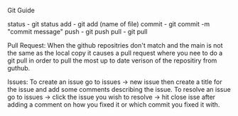 Git Guide

status - git status
add - git add (name of file)
commit - git commit -m "commit message"
push - git push
pull - git pull

Pull Request: 
When the github repositries don't match and the main is not the same as the local copy it causes a pull request where you nee to do a git pull in order to pull the most up to date verison of the repositiry from guthub.

Issues:
To create an issue go to issues -> new issue then create a title for the issue and add some comments describing the issue.
To resolve an issue go to issues -> click the issue you wish to resolve -> hit close isse after adding a comment on how you fixed it or which commit you fixed it with.

